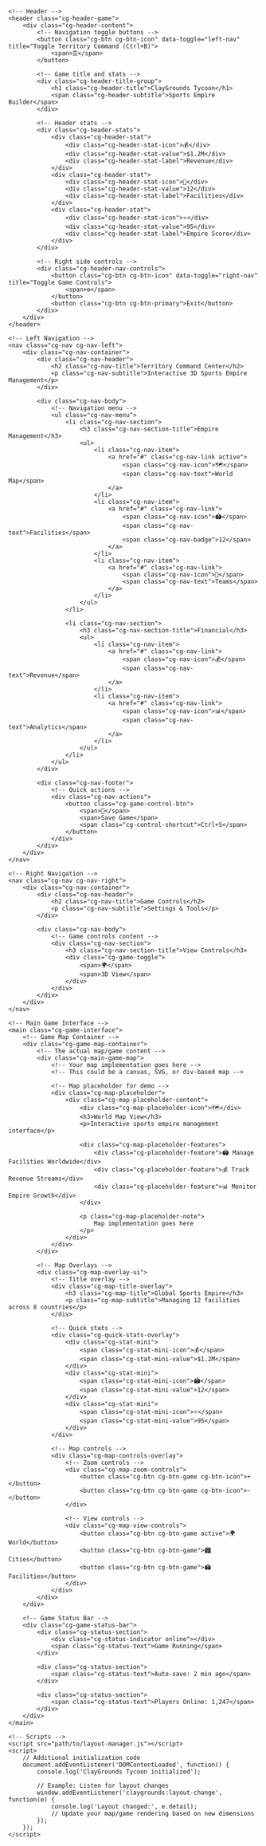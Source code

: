 <!DOCTYPE html>
<html lang="en">
<head>
    <meta charset="UTF-8">
    <meta name="viewport" content="width=device-width, initial-scale=1.0">
    <title>ClayGrounds Tycoon</title>
    <!-- Include your CSS files -->
    <link rel="stylesheet" href="path/to/your/main.css">
    <link rel="stylesheet" href="path/to/your/game-interface.css">
    <link rel="stylesheet" href="path/to/your/grid.css">
    <link rel="stylesheet" href="path/to/your/navigation.css">
    <link rel="stylesheet" href="path/to/your/buttons.css">
    <link rel="stylesheet" href="path/to/layout-fixes.css">
</head>
<body>
    <!-- Navigation Backdrop for mobile -->
    <div class="cg-nav-backdrop"></div>

    <!-- Header -->
    <header class="cg-header-game">
        <div class="cg-header-content">
            <!-- Navigation toggle buttons -->
            <button class="cg-btn cg-btn-icon" data-toggle="left-nav" title="Toggle Territory Command (Ctrl+B)">
                <span>☰</span>
            </button>
            
            <!-- Game title and stats -->
            <div class="cg-header-title-group">
                <h1 class="cg-header-title">ClayGrounds Tycoon</h1>
                <span class="cg-header-subtitle">Sports Empire Builder</span>
            </div>
            
            <!-- Header stats -->
            <div class="cg-header-stats">
                <div class="cg-header-stat">
                    <div class="cg-header-stat-icon">💰</div>
                    <div class="cg-header-stat-value">$1.2M</div>
                    <div class="cg-header-stat-label">Revenue</div>
                </div>
                <div class="cg-header-stat">
                    <div class="cg-header-stat-icon">🏢</div>
                    <div class="cg-header-stat-value">12</div>
                    <div class="cg-header-stat-label">Facilities</div>
                </div>
                <div class="cg-header-stat">
                    <div class="cg-header-stat-icon">⭐</div>
                    <div class="cg-header-stat-value">95</div>
                    <div class="cg-header-stat-label">Empire Score</div>
                </div>
            </div>
            
            <!-- Right side controls -->
            <div class="cg-header-nav-controls">
                <button class="cg-btn cg-btn-icon" data-toggle="right-nav" title="Toggle Game Controls">
                    <span>⚙️</span>
                </button>
                <button class="cg-btn cg-btn-primary">Exit</button>
            </div>
        </div>
    </header>

    <!-- Left Navigation -->
    <nav class="cg-nav cg-nav-left">
        <div class="cg-nav-container">
            <div class="cg-nav-header">
                <h2 class="cg-nav-title">Territory Command Center</h2>
                <p class="cg-nav-subtitle">Interactive 3D Sports Empire Management</p>
            </div>
            
            <div class="cg-nav-body">
                <!-- Navigation menu -->
                <ul class="cg-nav-menu">
                    <li class="cg-nav-section">
                        <h3 class="cg-nav-section-title">Empire Management</h3>
                        <ul>
                            <li class="cg-nav-item">
                                <a href="#" class="cg-nav-link active">
                                    <span class="cg-nav-icon">🗺️</span>
                                    <span class="cg-nav-text">World Map</span>
                                </a>
                            </li>
                            <li class="cg-nav-item">
                                <a href="#" class="cg-nav-link">
                                    <span class="cg-nav-icon">🏟️</span>
                                    <span class="cg-nav-text">Facilities</span>
                                    <span class="cg-nav-badge">12</span>
                                </a>
                            </li>
                            <li class="cg-nav-item">
                                <a href="#" class="cg-nav-link">
                                    <span class="cg-nav-icon">👥</span>
                                    <span class="cg-nav-text">Teams</span>
                                </a>
                            </li>
                        </ul>
                    </li>
                    
                    <li class="cg-nav-section">
                        <h3 class="cg-nav-section-title">Financial</h3>
                        <ul>
                            <li class="cg-nav-item">
                                <a href="#" class="cg-nav-link">
                                    <span class="cg-nav-icon">💰</span>
                                    <span class="cg-nav-text">Revenue</span>
                                </a>
                            </li>
                            <li class="cg-nav-item">
                                <a href="#" class="cg-nav-link">
                                    <span class="cg-nav-icon">📊</span>
                                    <span class="cg-nav-text">Analytics</span>
                                </a>
                            </li>
                        </ul>
                    </li>
                </ul>
            </div>
            
            <div class="cg-nav-footer">
                <!-- Quick actions -->
                <div class="cg-nav-actions">
                    <button class="cg-game-control-btn">
                        <span>💾</span>
                        <span>Save Game</span>
                        <span class="cg-control-shortcut">Ctrl+S</span>
                    </button>
                </div>
            </div>
        </div>
    </nav>

    <!-- Right Navigation -->
    <nav class="cg-nav cg-nav-right">
        <div class="cg-nav-container">
            <div class="cg-nav-header">
                <h2 class="cg-nav-title">Game Controls</h2>
                <p class="cg-nav-subtitle">Settings & Tools</p>
            </div>
            
            <div class="cg-nav-body">
                <!-- Game controls content -->
                <div class="cg-nav-section">
                    <h3 class="cg-nav-section-title">View Controls</h3>
                    <div class="cg-game-toggle">
                        <span>🌍</span>
                        <span>3D View</span>
                    </div>
                </div>
            </div>
        </div>
    </nav>

    <!-- Main Game Interface -->
    <main class="cg-game-interface">
        <!-- Game Map Container -->
        <div class="cg-game-map-container">
            <!-- The actual map/game content -->
            <div class="cg-main-game-map">
                <!-- Your map implementation goes here -->
                <!-- This could be a canvas, SVG, or div-based map -->
                
                <!-- Map placeholder for demo -->
                <div class="cg-map-placeholder">
                    <div class="cg-map-placeholder-content">
                        <div class="cg-map-placeholder-icon">🗺️</div>
                        <h3>World Map View</h3>
                        <p>Interactive sports empire management interface</p>
                        
                        <div class="cg-map-placeholder-features">
                            <div class="cg-placeholder-feature">🏟️ Manage Facilities Worldwide</div>
                            <div class="cg-placeholder-feature">💰 Track Revenue Streams</div>
                            <div class="cg-placeholder-feature">📊 Monitor Empire Growth</div>
                        </div>
                        
                        <p class="cg-map-placeholder-note">
                            Map implementation goes here
                        </p>
                    </div>
                </div>
            </div>
            
            <!-- Map Overlays -->
            <div class="cg-map-overlay-ui">
                <!-- Title overlay -->
                <div class="cg-map-title-overlay">
                    <h3 class="cg-map-title">Global Sports Empire</h3>
                    <p class="cg-map-subtitle">Managing 12 facilities across 8 countries</p>
                </div>
                
                <!-- Quick stats -->
                <div class="cg-quick-stats-overlay">
                    <div class="cg-stat-mini">
                        <span class="cg-stat-mini-icon">💰</span>
                        <span class="cg-stat-mini-value">$1.2M</span>
                    </div>
                    <div class="cg-stat-mini">
                        <span class="cg-stat-mini-icon">🏟️</span>
                        <span class="cg-stat-mini-value">12</span>
                    </div>
                    <div class="cg-stat-mini">
                        <span class="cg-stat-mini-icon">⭐</span>
                        <span class="cg-stat-mini-value">95</span>
                    </div>
                </div>
                
                <!-- Map controls -->
                <div class="cg-map-controls-overlay">
                    <!-- Zoom controls -->
                    <div class="cg-map-zoom-controls">
                        <button class="cg-btn cg-btn-game cg-btn-icon">+</button>
                        <button class="cg-btn cg-btn-game cg-btn-icon">-</button>
                    </div>
                    
                    <!-- View controls -->
                    <div class="cg-map-view-controls">
                        <button class="cg-btn cg-btn-game active">🌍 World</button>
                        <button class="cg-btn cg-btn-game">🏙️ Cities</button>
                        <button class="cg-btn cg-btn-game">🏟️ Facilities</button>
                    </div>
                </div>
            </div>
        </div>
        
        <!-- Game Status Bar -->
        <div class="cg-game-status-bar">
            <div class="cg-status-section">
                <div class="cg-status-indicator online"></div>
                <span class="cg-status-text">Game Running</span>
            </div>
            
            <div class="cg-status-section">
                <span class="cg-status-text">Auto-save: 2 min ago</span>
            </div>
            
            <div class="cg-status-section">
                <span class="cg-status-text">Players Online: 1,247</span>
            </div>
        </div>
    </main>

    <!-- Scripts -->
    <script src="path/to/layout-manager.js"></script>
    <script>
        // Additional initialization code
        document.addEventListener('DOMContentLoaded', function() {
            console.log('ClayGrounds Tycoon initialized');
            
            // Example: Listen for layout changes
            window.addEventListener('claygrounds:layout-change', function(e) {
                console.log('Layout changed:', e.detail);
                // Update your map/game rendering based on new dimensions
            });
        });
    </script>
</body>
</html>